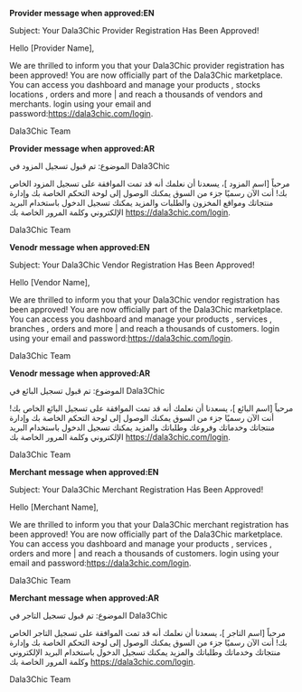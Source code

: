 **Provider message when approved:EN**

Subject: Your Dala3Chic Provider Registration Has Been Approved!

Hello [Provider Name],

We are thrilled to inform you that your Dala3Chic provider registration has been approved! You are now officially part of the Dala3Chic marketplace.
You can access you dashboard and manage your products , stocks locations , orders and more | and reach a thousands of vendors and merchants.
login using your email and password:https://dala3chic.com/login.

Dala3Chic Team

**Provider message when approved:AR**

الموضوع: تم قبول تسجيل المزود في Dala3Chic 

مرحباً [اسم المزود ]،
يسعدنا أن نعلمك أنه قد تمت الموافقة على تسجيل المزود الخاص بك! أنت الآن رسميًا جزء من السوق
يمكنك الوصول إلى لوحة التحكم الخاصة بك وإدارة منتجاتك ومواقع المخزون والطلبات والمزيد
يمكنك تسجيل الدخول باستخدام البريد الإلكتروني وكلمة المرور الخاصة بك
https://dala3chic.com/login.

Dala3Chic Team


**Venodr message when approved:EN**

Subject: Your Dala3Chic Vendor Registration Has Been Approved!

Hello [Vendor Name],

We are thrilled to inform you that your Dala3Chic vendor registration has been approved! You are now officially part of the Dala3Chic marketplace.
You can access you dashboard and manage your products , services , branches , orders and more | and reach a thousands of customers.
login using your email and password:https://dala3chic.com/login.


Dala3Chic Team

**Venodr message when approved:AR**

الموضوع: تم قبول تسجيل البائع في Dala3Chic 

مرحباً [اسم البائع ]،
يسعدنا أن نعلمك أنه قد تمت الموافقة على تسجيل البائع الخاص بك! أنت الآن رسميًا جزء من السوق
يمكنك الوصول إلى لوحة التحكم الخاصة بك وإدارة منتجاتك وخدماتك وفروعك وطلباتك والمزيد
يمكنك تسجيل الدخول باستخدام البريد الإلكتروني وكلمة المرور الخاصة بك
https://dala3chic.com/login.

Dala3Chic Team


**Merchant message when approved:EN**

Subject: Your Dala3Chic Merchant Registration Has Been Approved!

Hello [Merchant Name],

We are thrilled to inform you that your Dala3Chic merchant registration has been approved! You are now officially part of the Dala3Chic marketplace.
You can access you dashboard and manage your products , services , orders and more | and reach a thousands of customers.
login using your email and password:https://dala3chic.com/login.

Dala3Chic Team

**Merchant message when approved:AR**

الموضوع: تم قبول تسجيل التاجر في Dala3Chic 

مرحباً [اسم التاجر ]،
يسعدنا أن نعلمك أنه قد تمت الموافقة على تسجيل التاجر الخاص بك! أنت الآن رسميًا جزء من السوق
يمكنك الوصول إلى لوحة التحكم الخاصة بك وإدارة منتجاتك وخدماتك وطلباتك والمزيد
يمكنك تسجيل الدخول باستخدام البريد الإلكتروني وكلمة المرور الخاصة بك
https://dala3chic.com/login.

Dala3Chic Team

